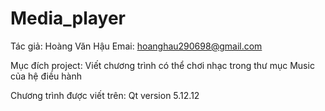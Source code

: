 # Media_player
Tác giả: Hoàng Văn Hậu
Emai: hoanghau290698@gmail.com

Mục đích project: 
	Viết chương trình có thể chơi nhạc trong 
	thư mục Music của hệ điều hành  

Chương trình được viết trên:
	Qt version 5.12.12
